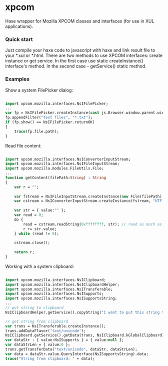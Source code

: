 # xpcom #

Haxe wrapper for Mozilla XPCOM classes and interfaces (for use in XUL applications).

### Quick start ###

Just compile your haxe code to javascript with haxe and link result file to your *.xul or *.html.
There are two methods to use XPCOM interfaces: create instance or get service.
In the first case use static createInstance() interface's method. In the second case - getService() static method.

### Examples ###

Show a system FilePicker dialog:
```haxe

import xpcom.mozilla.interfaces.NsIFilePicker;
...
var fp = NsIFilePicker.createInstance(cast js.Browser.window.parent.window, "Select a file to open", NsIFilePicker.modeOpen);
fp.appendFilter("Text files", "*.txt");
if (fp.show() == NsIFilePicker.returnOK)
{
    trace(fp.file.path);
}
```

Read file content:
```haxe

import xpcom.mozilla.interfaces.NsIConverterInputStream;
import xpcom.mozilla.interfaces.NsIFileInputStream;
import xpcom.mozilla.modules.FileUtils.File;
...
function getContent(filePath:String) : String 
{
	var r = "";
	
	var fstream = NsIFileInputStream.createInstance(new File(filePath), -1, 0, 0);
	var cstream = NsIConverterInputStream.createInstance(fstream, "UTF-8", 0, 0);
	
	var str = { value:"" };
	var read = 0;
	do { 
		read = cstream.readString(0xffffffff, str); // read as much as we can and put it in str.value
		r += str.value;
	} while (read != 0);
	
	cstream.close();
	
	return r;
}
```

Working with a system clipboard:
```haxe

import xpcom.mozilla.interfaces.NsIClipboard;
import xpcom.mozilla.interfaces.NsIClipboardHelper;
import xpcom.mozilla.interfaces.NsITransferable;
import xpcom.mozilla.interfaces.NsISupports;
import xpcom.mozilla.interfaces.NsISupportsString;
...
// put string to clipboard
NsIClipboardHelper.getService().copyString("I want to put this string to the system clipboard.");

// get string from clipboard
var trans = NsITransferable.createInstance();
trans.addDataFlavor("text/unicode");
NsIClipboard.getService().getData(trans, NsIClipboard.kGlobalClipboard);
var dataStr : { value:NsISupports } = { value:null };
var dataStrLen = { value:0 };
trans.getTransferData("text/unicode", dataStr, dataStrLen);
var data = dataStr.value.QueryInterface(NsISupportsString).data;
trace("String from clipboard: " + data);
```